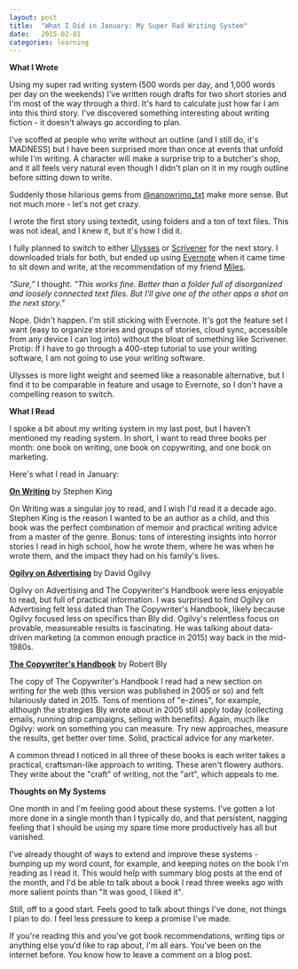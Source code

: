 ```yaml
---
layout: post
title:  "What I Did in January: My Super Rad Writing System"
date:   2015-02-01
categories: learning
---
```


**What I Wrote**

Using my super rad writing system (500 words per day, and 1,000 words per day on the weekends) I've written rough drafts for two short stories and I'm most of the way through a third. It's hard to calculate just how far I am into this third story. I've discovered something interesting about writing fiction - it doesn't always go according to plan.

I've scoffed at people who write without an outline (and I still do, it's MADNESS) but I have been surprised more than once at events that unfold while I'm writing. A character will make a surprise trip to a butcher's shop, and it all feels very natural even though I didn't plan on it in my rough outline before sitting down to write.

Suddenly those hilarious gems from [@nanowrimo_txt](https://twitter.com/nanowrimo_txt) make more sense. But not much more - let's not get crazy.

I wrote the first story using textedit, using folders and a ton of text files. This was not ideal, and I knew it, but it's how I did it.

I fully planned to switch to either [Ulysses](http://www.ulyssesapp.com/) or [Scrivener](http://www.literatureandlatte.com/scrivener.php) for the next story. I downloaded trials for both, but ended up using [Evernote](https://evernote.com/) when it came time to sit down and write, at the recommendation of my friend [Miles](http://mileszs.com/).

*"Sure,"* I thought. *"This works fine. Better than a folder full of disorganized and loosely connected text files. But I'll give one of the other apps a shot on the next story."*

Nope. Didn't happen. I'm still sticking with Evernote. It's got the feature set I want (easy to organize stories and groups of stories, cloud sync, accessible from any device I can log into) without the bloat of something like Scrivener. Protip: If I have to go through a 400-step tutorial to use your writing software, I am not going to use your writing software.

Ulysses is more light weight and seemed like a reasonable alternative, but I find it to be comparable in feature and usage to Evernote, so I don't have a compelling reason to switch.

**What I Read**

I spoke a bit about my writing system in my last post, but I haven't mentioned my reading system. In short, I want to read three books per month: one book on writing, one book on copywriting, and one book on marketing.

Here's what I read in January:

**[On Writing](http://www.amazon.com/Writing-10th-Anniversary-Memoir-Craft/dp/1439156816/ref=sr_1_1?s=books&ie=UTF8&qid=1425703880&sr=1-1&keywords=on+writing)** by Stephen King

On Writing was a singular joy to read, and I wish I'd read it a decade ago. Stephen King is the reason I wanted to be an author as a child, and this book was the perfect combination of memoir and practical writing advice from a master of the genre. Bonus: tons of interesting insights into horror stories I read in high school, how he wrote them, where he was when he wrote them, and the impact they had on his family's lives.

**[Ogilvy on Advertising](http://www.amazon.com/Ogilvy-Advertising-David/dp/039472903X/ref=sr_1_1?s=books&ie=UTF8&qid=1425703914&sr=1-1&keywords=ogilvy+on+advertising)** by David Ogilvy

Ogilvy on Advertising and The Copywriter's Handbook were less enjoyable to read, but full of practical information. I was surprised to find Ogilvy on Advertising felt less dated than The Copywriter's Handbook, likely because Ogilvy focused less on specifics than Bly did. Ogilvy's relentless focus on provable, measureable results is fascinating. He was talking about data-driven marketing (a common enough practice in 2015) way back in the mid-1980s.

**[The Copywriter's Handbook](http://www.amazon.com/Copywriters-Handbook-Step---Step-Writing/dp/0805078045/ref=sr_1_1?s=books&ie=UTF8&qid=1425704153&sr=1-1&keywords=copywriter%27s+handbook)** by Robert Bly

The copy of The Copywriter's Handbook I read had a new section on writing for the web (this version was published in 2005 or so) and felt hilariously dated in 2015. Tons of mentions of "e-zines", for example, although the strategies Bly wrote about in 2005 still apply today (collecting emails, running drip campaigns, selling with benefits). Again, much like Ogilvy: work on something you can measure. Try new approaches, measure the results, get better over time. Solid, practical advice for any marketer.

A common thread I noticed in all three of these books is each writer takes a practical, craftsman-like approach to writing. These aren't flowery authors. They write about the "craft" of writing, not the "art", which appeals to me.

**Thoughts on My Systems**

One month in and I'm feeling good about these systems. I've gotten a lot more done in a single month than I typically do, and that persistent, nagging feeling that I should be using my spare time more productively has all but vanished.

I've already thought of ways to extend and improve these systems - bumping up my word count, for example, and keeping notes on the book I'm reading as I read it. This would help with summary blog posts at the end of the month, and I'd be able to talk about a book I read three weeks ago with more salient points than "It was good, I liked it".

Still, off to a good start. Feels good to talk about things I've done, not things I plan to do. I feel less pressure to keep a promise I've made.

If you're reading this and you've got book recommendations, writing tips or anything else you'd like to rap about, I'm all ears. You've been on the internet before. You know how to leave a comment on a blog post.
